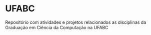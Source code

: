 # UFABC
Repositório com atividades e projetos relacionados as disciplinas da Graduação em Ciência da Computação na UFABC
